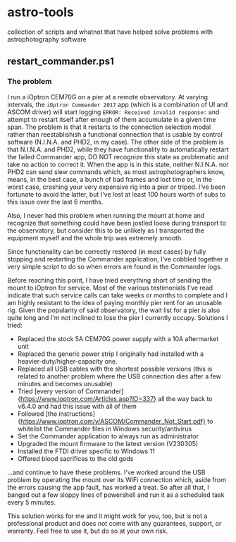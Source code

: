 # astro-tools
collection of scripts and whatnot that have helped solve problems with astrophotography software

## restart_commander.ps1

### The problem

I run a iOptron CEM70G on a pier at a remote observatory. At varying intervals, the `iOptron Commander 2017` app (which is a combination of UI and ASCOM driver) will start logging `ERROR: Received invalid response:` and attempt to restart itself after enough of them accumulate in a given time span. The problem is that it restarts to the connection selection modal rather than reestablishish a functional connection that is usable by control software (N.I.N.A. and PHD2, in my case). The other side of the problem is that N.I.N.A. and PHD2, while they have functionality to automatically restart the failed Commander app, DO NOT recognize this state as problematic and take no action to correct it. When the app is in this state, neither N.I.N.A. nor PHD2 can send slew commands which, as most astrophotographers know, means, in the best case, a bunch of bad frames and lost time or, in the worst case, crashing your very expensive rig into a pier or tripod. I've been fortunate to avoid the latter, but I've lost at least 100 hours worth of subs to this issue over the last 6 months.

Also, I never had this problem when running the mount at home and recognize that something could have been jostled loose during transport to the observatory, but consider this to be unlikely as I transported the equipment myself and the whole trip was extremely smooth.

Since functionality can be correctly restored (in most cases) by fully stopping and restarting the Commander application, I've cobbled together a very simple script to do so when errors are found in the Commander logs.

Before reaching this point, I have tried everything short of sending the mount to iOptron for service. Most of the various testimonials I've read indicate that such service calls can take weeks or months to complete and I am highly resistant to the idea of paying monthly pier rent for an unusable rig. Given the popularity of said observatory, the wait list for a pier is also quite long and I'm not inclined to lose the pier I currently occupy. Solutions I tried:

* Replaced the stock 5A CEM70G power supply with a 10A aftermarket unit
* Replaced the generic power strip I originally had installed with a heavier-duty/higher-capacity one.
* Replaced all USB cables with the shortest possible versions (this is related to another problem where the USB connection dies after a few minutes and becomes unusable)
* Tried [every version of Commander]{https://www.ioptron.com/Articles.asp?ID=337} all the way back to v6.4.0 and had this issue with all of them
* Followed [the instructions]{https://www.ioptron.com/v/ASCOM/Commander_Not_Start.pdf} to whitelist the Commander files in Windows security/antivirus
* Set the Commander application to always run as administrator
* Upgraded the mount firmware to the latest version (V230305)
* Installed the FTDI driver specific to Windows 11
* Offered blood sacrifices to the old gods

...and continue to have these problems. I've worked around the USB problem by operating the mount over its WiFi connection which, aside from the errors causing the app fault, has worked a treat. So after all that, I banged out a few sloppy lines of powershell and run it as a scheduled task every 5 minutes.

This solution works for me and it might work for you, too, but is not a professional product and does not come with any guarantees, support, or warranty. Feel free to use it, but do so at your own risk.
